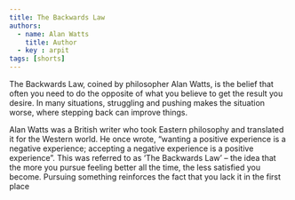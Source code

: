 ```yaml
---
title: The Backwards Law
authors:
  - name: Alan Watts 
    title: Author
  - key : arpit
tags: [shorts]
---
```




The Backwards Law, coined by philosopher Alan Watts, is the belief that often you need to do the opposite of what you believe to get the result you desire. In many situations, struggling and pushing makes the situation worse, where stepping back can improve things. 

Alan Watts was a British writer who took Eastern philosophy and translated it for the Western world.
He once wrote, “wanting a positive experience is a negative experience; accepting a negative experience is a positive experience”. This was referred to as ‘The Backwards Law’ – the idea that the more you pursue feeling better all the time, the less satisfied you become. Pursuing something reinforces the fact that you lack it in the first place